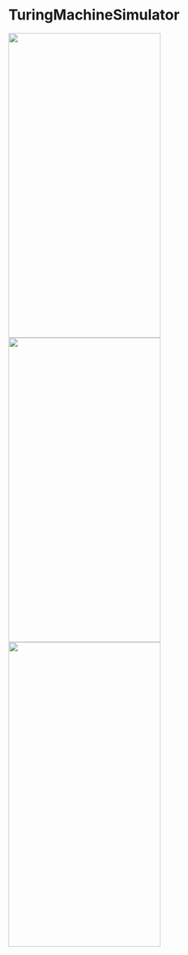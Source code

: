 # TuringMachineSimulator
<img src="https://user-images.githubusercontent.com/69481493/211643101-d295d8c2-50fe-4188-919c-c20df9e54100.PNG" width="300" height="600">
<img src="https://user-images.githubusercontent.com/69481493/211643143-0e70db39-56ff-4b80-a970-747b9b979ae0.PNG" width="300" height="600">
<img src="https://user-images.githubusercontent.com/69481493/211643155-9b8080ec-7b25-4e88-a367-7971882e8a2e.PNG" width="300" height="600">
